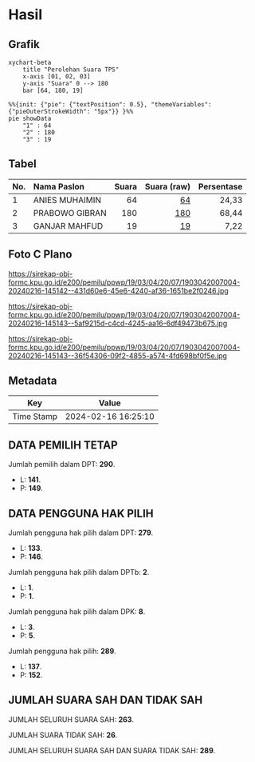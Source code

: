 # Hasil

## Grafik

```mermaid
xychart-beta
    title "Perolehan Suara TPS"
    x-axis [01, 02, 03]
    y-axis "Suara" 0 --> 180
    bar [64, 180, 19]
```

```mermaid
%%{init: {"pie": {"textPosition": 0.5}, "themeVariables": {"pieOuterStrokeWidth": "5px"}} }%%
pie showData
    "1" : 64
    "2" : 180
    "3" : 19
```

## Tabel

| No. | Nama Paslon    | Suara | Suara (raw) | Persentase |
|:--- |:-------------- | -----:| -----------:| ----------:|
| 1   | ANIES MUHAIMIN | 64    | [64][p-1]   | 24,33      |
| 2   | PRABOWO GIBRAN | 180   | [180][p-2]  | 68,44      |
| 3   | GANJAR MAHFUD  | 19    | [19][p-3]   | 7,22       |


[p-1]: https://github.com/gigit-pemilu/pemilu-2024-19-kepulauan-bangka-belitung/blob/main/pilpres/hitung-suara/sub/19-kepulauan-bangka-belitung/sub/03-bangka-selatan/sub/04-simpang-rimba/sub/2007-permis/sub/004-tps/sub/paslon-1.txt
[p-2]: https://github.com/gigit-pemilu/pemilu-2024-19-kepulauan-bangka-belitung/blob/main/pilpres/hitung-suara/sub/19-kepulauan-bangka-belitung/sub/03-bangka-selatan/sub/04-simpang-rimba/sub/2007-permis/sub/004-tps/sub/paslon-2.txt
[p-3]: https://github.com/gigit-pemilu/pemilu-2024-19-kepulauan-bangka-belitung/blob/main/pilpres/hitung-suara/sub/19-kepulauan-bangka-belitung/sub/03-bangka-selatan/sub/04-simpang-rimba/sub/2007-permis/sub/004-tps/sub/paslon-3.txt

## Foto C Plano

https://sirekap-obj-formc.kpu.go.id/e200/pemilu/ppwp/19/03/04/20/07/1903042007004-20240216-145142--431d60e6-45e6-4240-af36-1651be2f0246.jpg

https://sirekap-obj-formc.kpu.go.id/e200/pemilu/ppwp/19/03/04/20/07/1903042007004-20240216-145143--5af9215d-c4cd-4245-aa16-6df49473b675.jpg

https://sirekap-obj-formc.kpu.go.id/e200/pemilu/ppwp/19/03/04/20/07/1903042007004-20240216-145143--36f54306-09f2-4855-a574-4fd698bf0f5e.jpg


## Metadata

| Key        | Value               |
| ---------- | ------------------- |
| Time Stamp | 2024-02-16 16:25:10 |


## DATA PEMILIH TETAP

Jumlah pemilih dalam DPT: **290**.
 * L: **141**.
 * P: **149**.

## DATA PENGGUNA HAK PILIH

Jumlah pengguna hak pilih dalam DPT: **279**.
 * L: **133**.
 * P: **146**.

Jumlah pengguna hak pilih dalam DPTb: **2**.
 * L: **1**.
 * P: **1**.

Jumlah pengguna hak pilih dalam DPK: **8**.
 * L: **3**.
 * P: **5**.

Jumlah pengguna hak pilih: **289**.
 * L: **137**.
 * P: **152**.

## JUMLAH SUARA SAH DAN TIDAK SAH

JUMLAH SELURUH SUARA SAH: **263**.

JUMLAH SUARA TIDAK SAH: **26**.

JUMLAH SELURUH SUARA SAH DAN SUARA TIDAK SAH: **289**.


